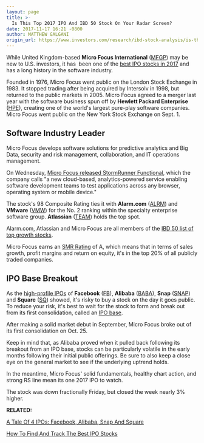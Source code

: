 ```yaml
---
layout: page
title: >-
  Is This Top 2017 IPO And IBD 50 Stock On Your Radar Screen?
date: 2017-11-17 16:21 -0800
author: MATTHEW GALGANI
origin_url: https://www.investors.com/research/ibd-stock-analysis/is-this-top-2017-ipo-and-ibd-50-stock-on-your-radar-screen/
---
```





While United Kingdom-based **Micro Focus International** ([MFGP](https://research.investors.com/quote.aspx?symbol=MFGP)) may be new to U.S. investors, it has  been one of the [best IPO stocks in 2017](https://www.investors.com/research/ipo-stock-news-and-analysis-find-todays-top-new-issues/) and has a long history in the software industry.









 
 
 Founded in 1976, Micro Focus went public on the London Stock Exchange in 1983. It stopped trading after being acquired by Intersolv in 1998, but returned to the public markets in 2005.
Micro Focus agreed to a merger last year with the software business spun off by **Hewlett Packard Enterprise** ([HPE](https://research.investors.com/quote.aspx?symbol=HPE)), creating one of the world's largest pure-play software companies. Micro Focus went public on the New York Stock Exchange on Sept. 1.


Software Industry Leader
------------------------


Micro Focus develops software solutions for predictive analytics and Big Data, security and risk management, collaboration, and IT operations management.


On Wednesday, [Micro Focus released StormRunner Functional](https://finance.yahoo.com/news/micro-focus-unveils-stormrunner-functional-124500851.html), which the company calls "a new cloud-based, analytics-powered service enabling software development teams to test applications across any browser, operating system or mobile device."


The stock's 98 Composite Rating ties it with **Alarm.com** ([ALRM](https://research.investors.com/quote.aspx?symbol=ALRM)) and **VMware** ([VMW](https://research.investors.com/quote.aspx?symbol=VMW)) for the No. 2 ranking within the specialty enterprise software group. **Atlassian** ([TEAM](https://research.investors.com/quote.aspx?symbol=TEAM)) holds the top spot.


Alarm.com, Atlassian and Micro Focus are all members of the [IBD 50 list of top growth stocks](https://research.investors.com/stock-lists/ibd-50/).


Micro Focus earns an [SMR Rating](https://www.investors.com/how-to-invest/investors-corner/how-to-invest-4/) of A, which means that in terms of sales growth, profit margins and return on equity, it's in the top 20% of all publicly traded companies.


IPO Base Breakout
-----------------


As the [high-profile IPOs](http://www.investors.com/how-to-invest/investors-corner/a-tale-of-4-ipos-facebook-alibaba-snap-and-square/) of **Facebook** ([FB](https://research.investors.com/quote.aspx?symbol=FB)), **Alibaba** ([BABA](https://research.investors.com/quote.aspx?symbol=BABA)), **Snap** ([SNAP](https://research.investors.com/quote.aspx?symbol=SNAP)) and **Square** ([SQ](https://research.investors.com/quote.aspx?symbol=SQ)) showed, it's risky to buy a stock on the day it goes public. To reduce your risk, it's best to wait for the stock to form and break out from its first consolidation, called an [IPO base](https://www.investors.com/how-to-invest/investors-corner/ipo-bases-can-be-short/).


After making a solid market debut in September, Micro Focus broke out of its first consolidation on Oct. 25.



Keep in mind that, as Alibaba proved when it pulled back following its breakout from an IPO base, stocks can be particularly volatile in the early months following their initial public offerings. Be sure to also keep a close eye on the general market to see if the underlying uptrend holds.


In the meantime, Micro Focus' solid fundamentals, healthy chart action, and strong RS line mean its one 2017 IPO to watch.


The stock was down fractionally Friday, but closed the week nearly 3% higher.


**RELATED:**


[A Tale Of 4 IPOs: Facebook, Alibaba, Snap And Square](http://www.investors.com/how-to-invest/investors-corner/a-tale-of-4-ipos-facebook-alibaba-snap-and-square/)


[How To Find And Track The Best IPO Stocks](https://www.investors.com/research/ipo-stock-news-and-analysis-find-todays-top-new-issues/)




